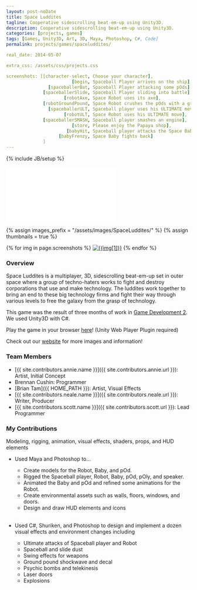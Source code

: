 ```yaml
---
layout: post-noDate
title: Space Luddites
tagline: Cooperative sidescrolling beat-em-up using Unity3D.
description: Cooperative sidescrolling beat-em-up using Unity3D.
categories: [projects, games]
tags: [Games, Unity3D, Art, 3D, Maya, Photoshop, C#, Code]
permalink: projects/games/spaceluddites/

real_date: 2014-05-07

extra_css: /assets/css/projects.css

screenshots: [[character-select, Choose your character],
                         [begin, Spaceball Player arrives on the ship],
                [spaceballerBat, Spaceball Player attacking some pOds],
              [spaceballerSlide, Spaceball Player sliding into battle],
                      [robotAxe, Space Robot uses its axe],
              [robotGroundPound, Space Robot crushes the pOds with a ground pound],
                [spaceballerULT, Spaceball player uses his ULTIMATE move],
                      [robotULT, Space Robot uses his ULTIMATE move],
              [spaceballerSMASH, Spaceball player smashes an engine],
                         [store, Please enjoy the Papaya shop],
                       [babyHit, Spaceball player attacks the Space Baby],
                    [babyFrenzy, Space Baby fights back]
              ]
---
```

{% include JB/setup %}

<div class="video-wrapper">
    <iframe src="//player.vimeo.com/video/92751871" frameborder="0" webkitallowfullscreen="" mozallowfullscreen="" allowfullscreen=""></iframe>
</div>


{% assign images_prefix = "/assets/images/SpaceLuddites/" %}
{% assign thumbnails = true %}

<div class="project-images" id="slideshow">
{% for img in page.screenshots %}
    <a href="{{images_prefix}}{{img[0]}}.png"><img src= "{{images_prefix}}{{img[0]}}{% if thumbnails %}-tn{% endif %}.png" alt="{{img[1]}}" class="img-responsive"></a>
{% endfor %}
</div>

<script>
    $('#slideshow').photobox('a', {history:false, time:0, counter:false});
</script>

<h3>Overview</h3>

Space Luddites is a multiplayer, 3D, sidescrolling beat-em-up set in outer space where a group of techno-haters works to fight and destroy corporations that use and make technology. The luddites work together to bring an end to these big technology firms and fight their way through various levels to free the galaxy from the grasp of technology.

This game was the result of three months of work in <a href="http://gamedev2-s14.wp.rpi.edu/">Game Development 2</a>. We used Unity3D with C#.

Play the game in your browser <a href="http://scotttodd.github.io/assets/projects/space-luddites/web-build.html">here</a>! (Unity Web Player Plugin required)

Check out our <a href="http://spaceluddites.weebly.com/">website</a> for more images and information!

<h3>Team Members</h3>

* [{{ site.contributors.annie.name }}]({{ site.contributors.annie.url }}): Artist, Initial Concept
* Brennan Cushin: Programmer
* [Brian Tam]({{ HOME_PATH }}): Artist, Visual Effects
* [{{ site.contributors.neale.name }}]({{ site.contributors.neale.url }}): Writer, Producer
* [{{ site.contributors.scott.name }}]({{ site.contributors.scott.url }}): Lead Programmer

<h3>My Contributions</h3>

Modeling, rigging, animation, visual effects, shaders, props, and HUD elements

* Used Maya and Photoshop to...
    * Create models for the Robot, Baby, and pOd. 
    * Rigged the Spaceball player, Robot, Baby, pOd, pOly, and speaker. 
    * Animated the Baby and pOd and refined some animations for the Robot. 
    * Create environmental assets such as walls, floors, windows, and doors. 
    * Design and draw HUD elements and icons 
<br><br>

* Used C#, Shuriken, and Photoshop to design and implement a dozen visual effects and environment changes including 
    * Ultimate attacks of Spaceball player and Robot 
    * Spaceball and slide dust 
    * Swing effects for weapons 
    * Ground pound shockwave and decal 
    * Psychic bombs and telekinesis 
    * Laser doors 
    * Explosions

&nbsp;
